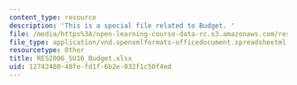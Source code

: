 ```yaml
---
content_type: resource
description: 'This is a special file related to Budget. '
file: /media/https%3A/open-learning-course-data-rc.s3.amazonaws.com/res-2-006-girls-who-build-cameras-summer-2016/1274248048fefd1f6b2e032f1c50f4ed_RES2006_SU16_Budget.xlsx
file_type: application/vnd.openxmlformats-officedocument.spreadsheetml.sheet
resourcetype: Other
title: RES2006_SU16_Budget.xlsx
uid: 12742480-48fe-fd1f-6b2e-032f1c50f4ed
---
```

